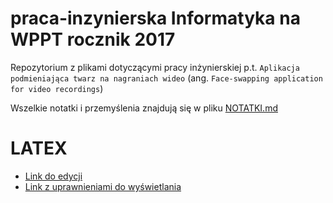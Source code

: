 # praca-inzynierska Informatyka na WPPT rocznik 2017

Repozytorium z plikami dotyczącymi pracy inżynierskiej p.t. `Aplikacja podmieniająca twarz na nagraniach wideo` (ang. `Face-swapping application for video recordings`)

Wszelkie notatki i przemyślenia znajdują się w pliku [NOTATKI.md](NOTATKI.md)

# LATEX
- [Link do edycji](https://www.overleaf.com/4973535965wpztsvzpwvwb)
- [Link z uprawnieniami do wyświetlania](https://www.overleaf.com/read/gbgjwrqzpmbx)
